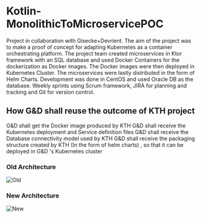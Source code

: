 # Kotlin-MonolithicToMicroservicePOC
Project in collaboration with Gisecke+Devrient. The aim of the project
was to make a proof of concept for adapting Kubernetes as a container
orchestrating platform. The project team created microservices in Ktor
framework with an SQL database and used Docker Containers for the
dockerization as Docker images. The Docker images were then deployed
in Kubernetes Cluster. The microservices were lastly distributed in the
form of Helm Charts. Development was done in CentOS and used Oracle
DB as the database. Weekly sprints using Scrum framework, JIRA for
planning and tracking and Git for version control.

## How G&D shall reuse the outcome of KTH project
G&D shall get the Docker image produced by KTH
G&D shall receive the Kubernetes deployment and Service definition files
G&D shall receive the Database connectivity model used by KTH
G&D shall receive the packaging structure created by KTH (In the form of helm charts) , so that it can be deployed in G&D 's Kubernetes cluster

### Old Architecture
![Old](https://user-images.githubusercontent.com/62612527/156083468-2635d730-9a14-46b0-9b6d-cfada8ab06ce.png)
### New Architecture
![New](https://user-images.githubusercontent.com/62612527/156083355-bf6e3071-2d30-4d46-b83b-6d041b35064e.png)
